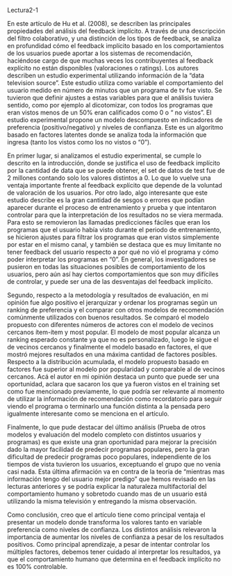 Lectura2-1 

En este artículo de Hu et al. (2008), se describen las principales propiedades del análisis del  feedback implícito. A través de una descripción del filtro colaborativo, y una distinción de los tipos de feedback, se analiza en profundidad cómo el feedback implícito basado en los comportamientos de los usuarios puede aportar a los sistemas de recomendación, haciéndose cargo de que muchas veces los contribuyentes al feedback explícito no están disponibles (valoraciones o ratings). Los autores describen un estudio experimental utilizando información de la “data television source”. Este estudio utiliza como variable el comportamiento del usuario medido en número de minutos que un programa de tv fue visto. Se tuvieron que definir ajustes a estas variables para que el análisis tuviera sentido, como por ejemplo al dicotomizar, con todos los programas que eran vistos menos de un 50% eran calificados como 0 o “ no vistos”. El estudio experimental propone un modelo descompuesto en indicadores de preferencia (positivo/negativo) y niveles de confianza. Este es un algoritmo basado en factores latentes donde se analiza toda la información que ingresa (tanto los vistos como los no vistos o “0”).

En primer lugar, si analizamos el estudio experimental, se cumple lo descrito en la introducción, donde se justifica el uso de feedback implícito por la cantidad de data que se puede obtener, el set de datos de test fue de 2 millones contando solo los valores distintos a 0. Lo que lo vuelve una ventaja importante frente al feedback explícito que depende de la voluntad de valoración de los usuarios. Por otro lado, algo interesante que este estudio describe es la gran cantidad de sesgos o errores que podían aparecer durante el proceso de entrenamiento y prueba y que intentaron controlar para que la interpretación de los resultados no se viera mermada.  Para esto se removieron las llamadas predicciones fáciles que eran los programas que el usuario había visto durante el periodo de entrenamiento, se hicieron ajustes para filtrar los programas que eran vistos simplemente por estar en el mismo canal, y también se destaca que es muy limitante no tener feedback del usuario respecto a por qué no vió el programa y cómo poder interpretar los programas en “0”. En general, los investigadores se pusieron en todas las situaciones posibles de comportamiento de los usuarios, pero aún así hay ciertos comportamientos que son muy difíciles de controlar, y puede ser una de las desventajas del feedback implícito. 

Segundo, respecto a la metodología y resultados de evaluación, en mi opinión fue algo positivo el jerarquizar y ordenar los programas según un ranking de preferencia y el comparar con otros modelos de recomendación comúnmente utilizados con buenos resultados. Se comparó el modelo propuesto con diferentes números de actores con el modelo de vecinos cercanos ítem-ítem y most popular. El modelo de most popular alcanza un ranking esperado constante ya que no es personalizado, luego le sigue el de vecinos cercanos y finalmente el modelo basado en factores, el que mostró mejores resultados en una máxima cantidad de factores posibles. Respecto a la distribución acumulada, el modelo propuesto basado en factores fue superior al modelo por popularidad y comparable al de vecinos cercanos. Acá el autor en mi opinión destaca un punto que puede ser una oportunidad, aclara que sacaron los que ya fueron vistos en el training set como fue mencionado previamente, lo que podría ser relevante al momento de utilizar la información de recomendación como recordatorio para seguir viendo el programa o terminarlo una función distinta a la pensada pero igualmente interesante como se menciona en el artículo.  

Finalmente, lo que pude destacar del último análisis (Prueba de otros modelos y evaluación del modelo completo con distintos usuarios y programas) es que existe una gran oportunidad para mejorar la precisión dado la mayor facilidad de predecir programas populares, pero la gran dificultad de predecir programas poco populares, independiente de los tiempos de vista tuvieron los usuarios, exceptuando el grupo que no venia casi nada. Esta última afirmación va en contra de la teoría de “mientras mas información tengo del usuario mejor predigo” que hemos revisado en las lecturas anteriores y se podría explicar la naturaleza multifactorial del comportamiento humano y sobretodo cuando mas de un usuario está utilizando la misma televisión y entregando la misma observación.

Como conclusión, creo que el artículo tiene como principal ventaja el presentar un modelo donde transforma los valores tanto en variable preferencia como niveles de confianza. Los distintos análisis relevaron la importancia de aumentar los niveles de confianza a pesar de los resultados positivos. Como principal aprendizaje, a pesar de intentar controlar los múltiples factores, debemos tener cuidado al interpretar los resultados, ya que el comportamiento humano que determina en el feedback implícito no es 100% controlable.
